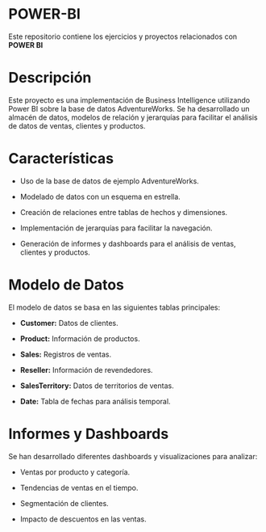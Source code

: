 # POWER-BI
Este repositorio contiene los ejercicios y proyectos relacionados con **POWER BI**
# Descripción

Este proyecto es una implementación de Business Intelligence utilizando Power BI sobre la base de datos AdventureWorks. Se ha desarrollado un almacén de datos, modelos de relación y jerarquías para facilitar el análisis de datos de ventas, clientes y productos.

# Características

- Uso de la base de datos de ejemplo AdventureWorks.

- Modelado de datos con un esquema en estrella.

- Creación de relaciones entre tablas de hechos y dimensiones.

- Implementación de jerarquías para facilitar la navegación.

- Generación de informes y dashboards para el análisis de ventas, clientes y productos.

# Modelo de Datos

El modelo de datos se basa en las siguientes tablas principales:

- **Customer:** Datos de clientes.

- **Product:** Información de productos.

- **Sales:** Registros de ventas.

- **Reseller:** Información de revendedores.

- **SalesTerritory:** Datos de territorios de ventas.

- **Date:** Tabla de fechas para análisis temporal.

# Informes y Dashboards

Se han desarrollado diferentes dashboards y visualizaciones para analizar:

- Ventas por producto y categoría.

- Tendencias de ventas en el tiempo.

- Segmentación de clientes.

- Impacto de descuentos en las ventas.
